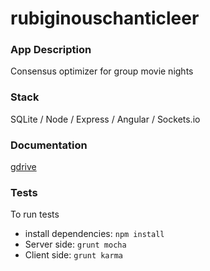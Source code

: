 # rubiginouschanticleer

### App Description
Consensus optimizer for group movie nights

### Stack
SQLite / Node / Express / Angular / Sockets.io

### Documentation
[gdrive](https://drive.google.com/folderview?id=0B5X1Ge7X7-YpSlZxVXhUYjhTRW8&usp=sharing)

### Tests

To run tests
- install dependencies: `npm install`
- Server side: `grunt mocha`
- Client side: `grunt karma`
